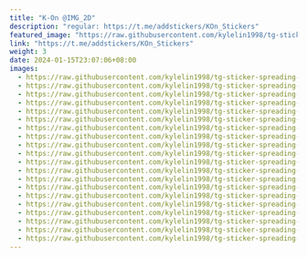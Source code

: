 ```yaml
---
title: "K-On @IMG_2D"
description: "regular: https://t.me/addstickers/KOn_Stickers"
featured_image: "https://raw.githubusercontent.com/kylelin1998/tg-sticker-spreading-worldwide-images/main/img/89edae1b-391b-4223-b669-ffd8153ebc12.jpg"
link: "https://t.me/addstickers/KOn_Stickers"
weight: 3
date: 2024-01-15T23:07:06+08:00
images:
  - https://raw.githubusercontent.com/kylelin1998/tg-sticker-spreading-worldwide-images/main/img/89edae1b-391b-4223-b669-ffd8153ebc12.jpg
  - https://raw.githubusercontent.com/kylelin1998/tg-sticker-spreading-worldwide-images/main/img/5da4edda-d23e-4d16-8ea6-c0f131f00680.jpg
  - https://raw.githubusercontent.com/kylelin1998/tg-sticker-spreading-worldwide-images/main/img/5e2d02d2-1bb2-482d-ab4c-8e7790147526.jpg
  - https://raw.githubusercontent.com/kylelin1998/tg-sticker-spreading-worldwide-images/main/img/5d30cea4-f4af-4015-8df1-5d7ea1f81645.jpg
  - https://raw.githubusercontent.com/kylelin1998/tg-sticker-spreading-worldwide-images/main/img/5ca8666e-910c-4d97-8f84-ab5f40470a7c.jpg
  - https://raw.githubusercontent.com/kylelin1998/tg-sticker-spreading-worldwide-images/main/img/784151c0-db93-4762-9d7a-2d4039e212f1.jpg
  - https://raw.githubusercontent.com/kylelin1998/tg-sticker-spreading-worldwide-images/main/img/9aab297b-7b6a-43a0-a630-b6fcf76afa5e.jpg
  - https://raw.githubusercontent.com/kylelin1998/tg-sticker-spreading-worldwide-images/main/img/81302a58-6d2c-46fc-b853-07cb21e60c5c.jpg
  - https://raw.githubusercontent.com/kylelin1998/tg-sticker-spreading-worldwide-images/main/img/c0c6d6ea-d31d-4f18-8220-fae960bedf69.jpg
  - https://raw.githubusercontent.com/kylelin1998/tg-sticker-spreading-worldwide-images/main/img/fac7b708-1734-42a7-a38f-bd243cdba287.jpg
  - https://raw.githubusercontent.com/kylelin1998/tg-sticker-spreading-worldwide-images/main/img/2d16f688-88e5-4ab9-95c6-1ee6b69b947f.jpg
  - https://raw.githubusercontent.com/kylelin1998/tg-sticker-spreading-worldwide-images/main/img/bdd98f00-2ddb-4c80-8ffa-c4c14fa0ad58.jpg
  - https://raw.githubusercontent.com/kylelin1998/tg-sticker-spreading-worldwide-images/main/img/125733a6-d889-409e-9b71-8538fc2f5c79.jpg
  - https://raw.githubusercontent.com/kylelin1998/tg-sticker-spreading-worldwide-images/main/img/834b2cab-1502-46af-a7af-fc4e9145f27e.jpg
  - https://raw.githubusercontent.com/kylelin1998/tg-sticker-spreading-worldwide-images/main/img/742dd45a-ec76-4b2f-9f9c-2fe8c6b93878.jpg
  - https://raw.githubusercontent.com/kylelin1998/tg-sticker-spreading-worldwide-images/main/img/8fcbf9bd-0bd0-4c49-9f16-daaa94ec9d37.jpg
  - https://raw.githubusercontent.com/kylelin1998/tg-sticker-spreading-worldwide-images/main/img/d2b02da5-a52c-49a4-a57b-11d823ac56cc.jpg
  - https://raw.githubusercontent.com/kylelin1998/tg-sticker-spreading-worldwide-images/main/img/a0afbef3-554c-4716-92bf-59bdf24fd8ba.jpg
  - https://raw.githubusercontent.com/kylelin1998/tg-sticker-spreading-worldwide-images/main/img/db2edc61-0947-4070-96e9-3de429ee5308.jpg
  - https://raw.githubusercontent.com/kylelin1998/tg-sticker-spreading-worldwide-images/main/img/6013dc69-2aa7-4405-968e-37cf1306f402.jpg
---
```

